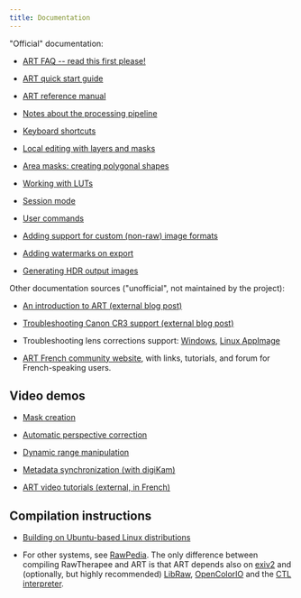 ```yaml
---
title: Documentation
---
```


<!-- ## Documentation -->

"Official" documentation:

- [ART FAQ -- read this first please!](FAQ)

- [ART quick start guide](Quickstart)

- [ART reference manual](Reference)

- [Notes about the processing pipeline](Pipeline)

- [Keyboard shortcuts](Shortcuts)

- [Local editing with layers and masks](Localediting)

- [Area masks: creating polygonal shapes](Shapes)

- [Working with LUTs](Luts)

- [Session mode](Session)

- [User commands](Usercommands)

- [Adding support for custom (non-raw) image formats](Customformats)

- [Adding watermarks on export](Watermark)

- [Generating HDR output images](Hdroutput)

Other documentation sources ("unofficial", not maintained by the project): 

- [An introduction to ART (external blog post)](https://yap.bozart.eu/articles/art/intro/index.html)

- [Troubleshooting Canon CR3 support (external blog post)](https://garridodiaz.com/canon-cr3-support-in-linux-using-art-rawtherapee-clone/)

- Troubleshooting lens corrections support: [Windows](https://discuss.pixls.us/t/art-new-releases/16500/36), [Linux AppImage](https://discuss.pixls.us/t/appimage-lens-correction/18199/2)

- [ART French community website](https://artherapee.fr/), with links, tutorials, and forum for French-speaking users.

## Video demos

- [Mask creation](ART-masks-demo.mp4)

- [Automatic perspective correction](ART-perspective-correction-demo.mp4)

- [Dynamic range manipulation](ART-dynamic-range-demo.mp4)

- [Metadata synchronization (with digiKam)](ART-metadata-demo.mp4)

- [ART video tutorials (external, in French)](https://www.youtube.com/playlist?list=PLZOdZMT41b7Wr4aPKpQutXQY9ImTl_N1J)


## Compilation instructions

- [Building on Ubuntu-based Linux distributions](BuildUbuntu)

- For other systems, see [RawPedia](http://rawpedia.rawtherapee.com/Main_Page#Compiling). The only difference between compiling RawTherapee and ART is that ART depends also on [exiv2](http://exiv2.org) and (optionally, but highly recommended) [LibRaw](http://libraw.org), [OpenColorIO](https://opencolorio.org/) and the [CTL interpreter](https://github.com/ampas/CTL).

